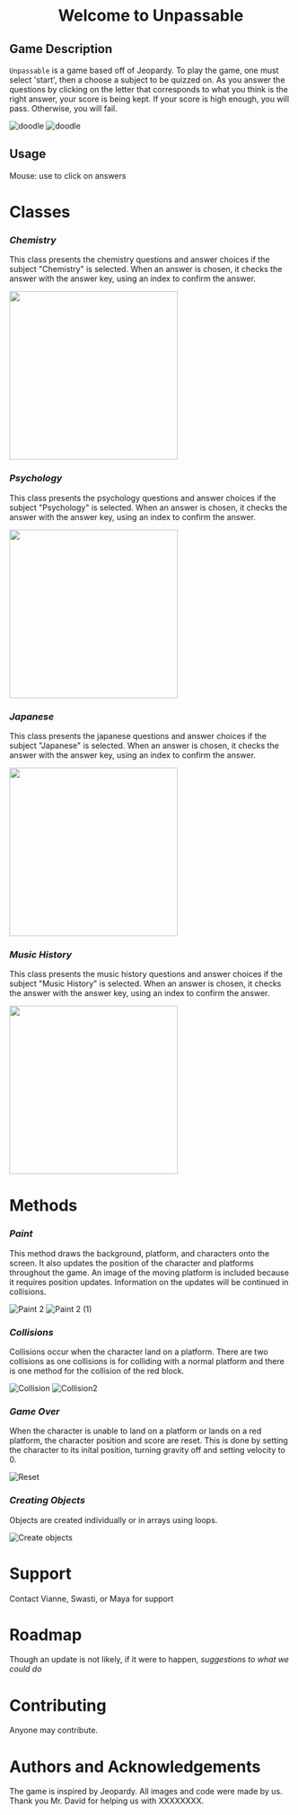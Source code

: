 <h1 align="center">Welcome to Unpassable</h1>
<p align="center">
 
## Game Description

`Unpassable` is a game based off of Jeopardy. To play the game, one must select 'start', then a choose a subject to be quizzed on. As you answer the questions by clicking on the letter that corresponds to what you think is the right answer, your score is being kept. If your score is high enough, you will pass. Otherwise, you will fail.

 ![doodle](start.gif)
 ![doodle](subjects.gif)

 
## Usage

  Mouse: use to click on answers

# Classes
### ***Chemistry***
This class presents the chemistry questions and answer choices if the subject "Chemistry" is selected. When an answer is chosen, it checks the answer with the answer key, using an index to confirm the answer.

 <img src="https://github.com/bubbles232/unpassable/blob/main/chemistry.png" width="300" height="300">
 
### ***Psychology***
This class presents the psychology questions and answer choices if the subject "Psychology" is selected. When an answer is chosen, it checks the answer with the answer key, using an index to confirm the answer.

 <img src="https://github.com/bubbles232/unpassable/blob/main/psych.png" width="300" height="300">

### ***Japanese***
This class presents the japanese questions and answer choices if the subject "Japanese" is selected. When an answer is chosen, it checks the answer with the answer key, using an index to confirm the answer.

 <img src="https://github.com/bubbles232/unpassable/blob/main/psych.png" width="300" height="300">
 
### ***Music History***
This class presents the music history questions and answer choices if the subject "Music History" is selected. When an answer is chosen, it checks the answer with the answer key, using an index to confirm the answer.
 
 <img src="https://github.com/bubbles232/unpassable/blob/main/music%20history.png" width="300" height="300">
 
# Methods
### ***Paint***
This method draws the background, platform, and characters onto the screen. It also updates the position of the character and platforms throughout the game. An image of the moving platform is included because it requires position updates. Information on the updates will be continued in collisions.
 
![Paint 2](https://user-images.githubusercontent.com/29692869/148715685-d96bae98-7dd7-47b8-b5a8-c39c591d1ef1.jpg)
![Paint 2 (1)](https://user-images.githubusercontent.com/29692869/148718682-7d003562-ebda-4eb3-81bf-8c439e620b46.jpg)

### ***Collisions***
Collisions occur when the character land on a platform. There are two collisions as one collisions is for colliding with a normal platform and there is one method for the collision of the red block.
 
![Collision](https://user-images.githubusercontent.com/29692869/148716781-65e5a9fd-bdf8-4086-b66e-bc4523a0e3c5.jpg)
![Collision2](https://user-images.githubusercontent.com/29692869/148716786-296c12d5-efdd-4f99-91fc-f3798831fea4.jpg)

### ***Game Over***
When the character is unable to land on a platform or lands on a red platform, the character position and score are reset. This is done by setting the character to its inital position, turning gravity off and setting velocity to 0.
 
![Reset](https://user-images.githubusercontent.com/29692869/148715739-02aa51d9-0718-4431-85af-0f8a2d357c3c.jpg)

### ***Creating Objects***
Objects are created individually or in arrays using loops.
 
![Create objects](https://user-images.githubusercontent.com/29692869/148715735-4f49494b-6cae-46a0-880c-982eedcc20b6.jpg)

# Support
Contact Vianne, Swasti, or Maya for support
 
# Roadmap
 Though an update is not likely, if it were to happen, *suggestions to what we could do*

 
# Contributing
 Anyone may contribute.
 
# Authors and Acknowledgements
The game is inspired by Jeopardy. All images and code were made by us. Thank you Mr. David for helping us with XXXXXXXX.
